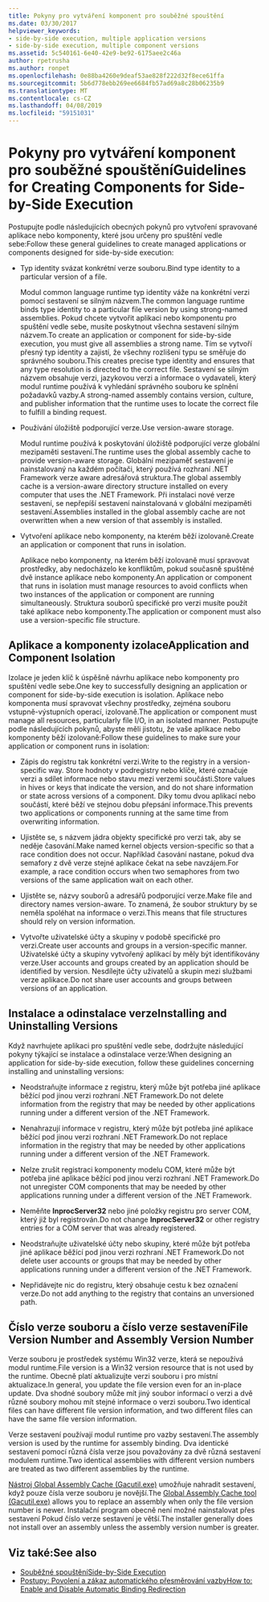 ```yaml
---
title: Pokyny pro vytváření komponent pro souběžné spouštění
ms.date: 03/30/2017
helpviewer_keywords:
- side-by-side execution, multiple application versions
- side-by-side execution, multiple component versions
ms.assetid: 5c540161-6e40-42e9-be92-6175aee2c46a
author: rpetrusha
ms.author: ronpet
ms.openlocfilehash: 0e88ba4260e9deaf53ae828f222d32f8ece61ffa
ms.sourcegitcommit: 5b6d778ebb269ee6684fb57ad69a8c28b06235b9
ms.translationtype: MT
ms.contentlocale: cs-CZ
ms.lasthandoff: 04/08/2019
ms.locfileid: "59151031"
---
```

# <a name="guidelines-for-creating-components-for-side-by-side-execution"></a><span data-ttu-id="2ec58-102">Pokyny pro vytváření komponent pro souběžné spouštění</span><span class="sxs-lookup"><span data-stu-id="2ec58-102">Guidelines for Creating Components for Side-by-Side Execution</span></span>
<span data-ttu-id="2ec58-103">Postupujte podle následujících obecných pokynů pro vytvoření spravované aplikace nebo komponenty, které jsou určeny pro spuštění vedle sebe:</span><span class="sxs-lookup"><span data-stu-id="2ec58-103">Follow these general guidelines to create managed applications or components designed for side-by-side execution:</span></span>  
  
-   <span data-ttu-id="2ec58-104">Typ identity svázat konkrétní verze souboru.</span><span class="sxs-lookup"><span data-stu-id="2ec58-104">Bind type identity to a particular version of a file.</span></span>  
  
     <span data-ttu-id="2ec58-105">Modul common language runtime typ identity váže na konkrétní verzi pomocí sestavení se silným názvem.</span><span class="sxs-lookup"><span data-stu-id="2ec58-105">The common language runtime binds type identity to a particular file version by using strong-named assemblies.</span></span> <span data-ttu-id="2ec58-106">Pokud chcete vytvořit aplikaci nebo komponentu pro spuštění vedle sebe, musíte poskytnout všechna sestavení silným názvem.</span><span class="sxs-lookup"><span data-stu-id="2ec58-106">To create an application or component for side-by-side execution, you must give all assemblies a strong name.</span></span> <span data-ttu-id="2ec58-107">Tím se vytvoří přesný typ identity a zajistí, že všechny rozlišení typu se směřuje do správného souboru.</span><span class="sxs-lookup"><span data-stu-id="2ec58-107">This creates precise type identity and ensures that any type resolution is directed to the correct file.</span></span> <span data-ttu-id="2ec58-108">Sestavení se silným názvem obsahuje verzi, jazykovou verzi a informace o vydavateli, který modul runtime používá k vyhledání správného souboru ke splnění požadavků vazby.</span><span class="sxs-lookup"><span data-stu-id="2ec58-108">A strong-named assembly contains version, culture, and publisher information that the runtime uses to locate the correct file to fulfill a binding request.</span></span>  
  
-   <span data-ttu-id="2ec58-109">Používání úložiště podporující verze.</span><span class="sxs-lookup"><span data-stu-id="2ec58-109">Use version-aware storage.</span></span>  
  
     <span data-ttu-id="2ec58-110">Modul runtime používá k poskytování úložiště podporující verze globální mezipaměti sestavení.</span><span class="sxs-lookup"><span data-stu-id="2ec58-110">The runtime uses the global assembly cache to provide version-aware storage.</span></span> <span data-ttu-id="2ec58-111">Globální mezipaměť sestavení je nainstalovaný na každém počítači, který používá rozhraní .NET Framework verze aware adresářová struktura.</span><span class="sxs-lookup"><span data-stu-id="2ec58-111">The global assembly cache is a version-aware directory structure installed on every computer that uses the .NET Framework.</span></span> <span data-ttu-id="2ec58-112">Při instalaci nové verze sestavení, se nepřepíší sestavení nainstalovaná v globální mezipaměti sestavení.</span><span class="sxs-lookup"><span data-stu-id="2ec58-112">Assemblies installed in the global assembly cache are not overwritten when a new version of that assembly is installed.</span></span>  
  
-   <span data-ttu-id="2ec58-113">Vytvoření aplikace nebo komponenty, na kterém běží izolovaně.</span><span class="sxs-lookup"><span data-stu-id="2ec58-113">Create an application or component that runs in isolation.</span></span>  
  
     <span data-ttu-id="2ec58-114">Aplikace nebo komponenty, na kterém běží izolovaně musí spravovat prostředky, aby nedocházelo ke konfliktům, pokud současně spuštěné dvě instance aplikace nebo komponenty.</span><span class="sxs-lookup"><span data-stu-id="2ec58-114">An application or component that runs in isolation must manage resources to avoid conflicts when two instances of the application or component are running simultaneously.</span></span> <span data-ttu-id="2ec58-115">Struktura souborů specifické pro verzi musíte použít také aplikace nebo komponenty.</span><span class="sxs-lookup"><span data-stu-id="2ec58-115">The application or component must also use a version-specific file structure.</span></span>  
  
## <a name="application-and-component-isolation"></a><span data-ttu-id="2ec58-116">Aplikace a komponenty izolace</span><span class="sxs-lookup"><span data-stu-id="2ec58-116">Application and Component Isolation</span></span>  
 <span data-ttu-id="2ec58-117">Izolace je jeden klíč k úspěšně návrhu aplikace nebo komponenty pro spuštění vedle sebe.</span><span class="sxs-lookup"><span data-stu-id="2ec58-117">One key to successfully designing an application or component for side-by-side execution is isolation.</span></span> <span data-ttu-id="2ec58-118">Aplikace nebo komponenta musí spravovat všechny prostředky, zejména souboru vstupně-výstupních operací, izolovaně.</span><span class="sxs-lookup"><span data-stu-id="2ec58-118">The application or component must manage all resources, particularly file I/O, in an isolated manner.</span></span> <span data-ttu-id="2ec58-119">Postupujte podle následujících pokynů, abyste měli jistotu, že vaše aplikace nebo komponenty běží izolovaně:</span><span class="sxs-lookup"><span data-stu-id="2ec58-119">Follow these guidelines to make sure your application or component runs in isolation:</span></span>  
  
-   <span data-ttu-id="2ec58-120">Zápis do registru tak konkrétní verzi.</span><span class="sxs-lookup"><span data-stu-id="2ec58-120">Write to the registry in a version-specific way.</span></span> <span data-ttu-id="2ec58-121">Store hodnoty v podregistry nebo klíče, které označuje verzi a sdílet informace nebo stavu mezi verzemi součásti.</span><span class="sxs-lookup"><span data-stu-id="2ec58-121">Store values in hives or keys that indicate the version, and do not share information or state across versions of a component.</span></span> <span data-ttu-id="2ec58-122">Díky tomu dvou aplikací nebo součástí, které běží ve stejnou dobu přepsání informace.</span><span class="sxs-lookup"><span data-stu-id="2ec58-122">This prevents two applications or components running at the same time from overwriting information.</span></span>  
  
-   <span data-ttu-id="2ec58-123">Ujistěte se, s názvem jádra objekty specifické pro verzi tak, aby se neděje časování.</span><span class="sxs-lookup"><span data-stu-id="2ec58-123">Make named kernel objects version-specific so that a race condition does not occur.</span></span> <span data-ttu-id="2ec58-124">Například časování nastane, pokud dva semafory z dvě verze stejné aplikace čekat na sebe navzájem.</span><span class="sxs-lookup"><span data-stu-id="2ec58-124">For example, a race condition occurs when two semaphores from two versions of the same application wait on each other.</span></span>  
  
-   <span data-ttu-id="2ec58-125">Ujistěte se, názvy souborů a adresářů podporující verze.</span><span class="sxs-lookup"><span data-stu-id="2ec58-125">Make file and directory names version-aware.</span></span> <span data-ttu-id="2ec58-126">To znamená, že soubor struktury by se neměla spoléhat na informace o verzi.</span><span class="sxs-lookup"><span data-stu-id="2ec58-126">This means that file structures should rely on version information.</span></span>  
  
-   <span data-ttu-id="2ec58-127">Vytvořte uživatelské účty a skupiny v podobě specifické pro verzi.</span><span class="sxs-lookup"><span data-stu-id="2ec58-127">Create user accounts and groups in a version-specific manner.</span></span> <span data-ttu-id="2ec58-128">Uživatelské účty a skupiny vytvořený aplikací by měly být identifikovány verze.</span><span class="sxs-lookup"><span data-stu-id="2ec58-128">User accounts and groups created by an application should be identified by version.</span></span> <span data-ttu-id="2ec58-129">Nesdílejte účty uživatelů a skupin mezi službami verze aplikace.</span><span class="sxs-lookup"><span data-stu-id="2ec58-129">Do not share user accounts and groups between versions of an application.</span></span>  
  
## <a name="installing-and-uninstalling-versions"></a><span data-ttu-id="2ec58-130">Instalace a odinstalace verze</span><span class="sxs-lookup"><span data-stu-id="2ec58-130">Installing and Uninstalling Versions</span></span>  
 <span data-ttu-id="2ec58-131">Když navrhujete aplikaci pro spuštění vedle sebe, dodržujte následující pokyny týkající se instalace a odinstalace verze:</span><span class="sxs-lookup"><span data-stu-id="2ec58-131">When designing an application for side-by-side execution, follow these guidelines concerning installing and uninstalling versions:</span></span>  
  
-   <span data-ttu-id="2ec58-132">Neodstraňujte informace z registru, který může být potřeba jiné aplikace běžící pod jinou verzi rozhraní .NET Framework.</span><span class="sxs-lookup"><span data-stu-id="2ec58-132">Do not delete information from the registry that may be needed by other applications running under a different version of the .NET Framework.</span></span>  
  
-   <span data-ttu-id="2ec58-133">Nenahrazují informace v registru, který může být potřeba jiné aplikace běžící pod jinou verzi rozhraní .NET Framework.</span><span class="sxs-lookup"><span data-stu-id="2ec58-133">Do not replace information in the registry that may be needed by other applications running under a different version of the .NET Framework.</span></span>  
  
-   <span data-ttu-id="2ec58-134">Nelze zrušit registraci komponenty modelu COM, které může být potřeba jiné aplikace běžící pod jinou verzi rozhraní .NET Framework.</span><span class="sxs-lookup"><span data-stu-id="2ec58-134">Do not unregister COM components that may be needed by other applications running under a different version of the .NET Framework.</span></span>  
  
-   <span data-ttu-id="2ec58-135">Neměňte **InprocServer32** nebo jiné položky registru pro server COM, který již byl registrován.</span><span class="sxs-lookup"><span data-stu-id="2ec58-135">Do not change **InprocServer32** or other registry entries for a COM server that was already registered.</span></span>  
  
-   <span data-ttu-id="2ec58-136">Neodstraňujte uživatelské účty nebo skupiny, které může být potřeba jiné aplikace běžící pod jinou verzi rozhraní .NET Framework.</span><span class="sxs-lookup"><span data-stu-id="2ec58-136">Do not delete user accounts or groups that may be needed by other applications running under a different version of the .NET Framework.</span></span>  
  
-   <span data-ttu-id="2ec58-137">Nepřidávejte nic do registru, který obsahuje cestu k bez označení verze.</span><span class="sxs-lookup"><span data-stu-id="2ec58-137">Do not add anything to the registry that contains an unversioned path.</span></span>  
  
## <a name="file-version-number-and-assembly-version-number"></a><span data-ttu-id="2ec58-138">Číslo verze souboru a číslo verze sestavení</span><span class="sxs-lookup"><span data-stu-id="2ec58-138">File Version Number and Assembly Version Number</span></span>  
 <span data-ttu-id="2ec58-139">Verze souboru je prostředek systému Win32 verze, která se nepoužívá modul runtime.</span><span class="sxs-lookup"><span data-stu-id="2ec58-139">File version is a Win32 version resource that is not used by the runtime.</span></span> <span data-ttu-id="2ec58-140">Obecně platí aktualizujte verzi souboru i pro místní aktualizace.</span><span class="sxs-lookup"><span data-stu-id="2ec58-140">In general, you update the file version even for an in-place update.</span></span> <span data-ttu-id="2ec58-141">Dva shodné soubory může mít jiný soubor informací o verzi a dvě různé soubory mohou mít stejné informace o verzi souboru.</span><span class="sxs-lookup"><span data-stu-id="2ec58-141">Two identical files can have different file version information, and two different files can have the same file version information.</span></span>  
  
 <span data-ttu-id="2ec58-142">Verze sestavení používají modul runtime pro vazby sestavení.</span><span class="sxs-lookup"><span data-stu-id="2ec58-142">The assembly version is used by the runtime for assembly binding.</span></span> <span data-ttu-id="2ec58-143">Dva identické sestavení pomocí různá čísla verze jsou považovány za dvě různá sestavení modulem runtime.</span><span class="sxs-lookup"><span data-stu-id="2ec58-143">Two identical assemblies with different version numbers are treated as two different assemblies by the runtime.</span></span>  
  
 <span data-ttu-id="2ec58-144">[Nástroj Global Assembly Cache (Gacutil.exe)](../../../docs/framework/tools/gacutil-exe-gac-tool.md) umožňuje nahradit sestavení, když pouze čísla verze souboru je novější.</span><span class="sxs-lookup"><span data-stu-id="2ec58-144">The [Global Assembly Cache tool (Gacutil.exe)](../../../docs/framework/tools/gacutil-exe-gac-tool.md) allows you to replace an assembly when only the file version number is newer.</span></span> <span data-ttu-id="2ec58-145">Instalační program obecně není možné nainstalovat přes sestavení Pokud číslo verze sestavení je větší.</span><span class="sxs-lookup"><span data-stu-id="2ec58-145">The installer generally does not install over an assembly unless the assembly version number is greater.</span></span>  
  
## <a name="see-also"></a><span data-ttu-id="2ec58-146">Viz také:</span><span class="sxs-lookup"><span data-stu-id="2ec58-146">See also</span></span>

- [<span data-ttu-id="2ec58-147">Souběžné spouštění</span><span class="sxs-lookup"><span data-stu-id="2ec58-147">Side-by-Side Execution</span></span>](../../../docs/framework/deployment/side-by-side-execution.md)
- [<span data-ttu-id="2ec58-148">Postupy: Povolení a zákaz automatického přesměrování vazby</span><span class="sxs-lookup"><span data-stu-id="2ec58-148">How to: Enable and Disable Automatic Binding Redirection</span></span>](../../../docs/framework/configure-apps/how-to-enable-and-disable-automatic-binding-redirection.md)

